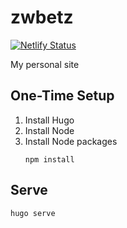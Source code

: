 # zwbetz

[![Netlify Status](https://api.netlify.com/api/v1/badges/b2612da3-c505-44d0-a0c9-e628a3aa4994/deploy-status)](https://app.netlify.com/sites/elegant-davinci-b09eb7/deploys)

My personal site

## One-Time Setup

1. Install Hugo
1. Install Node
1. Install Node packages
    ```
    npm install
    ```

## Serve

```
hugo serve
```
